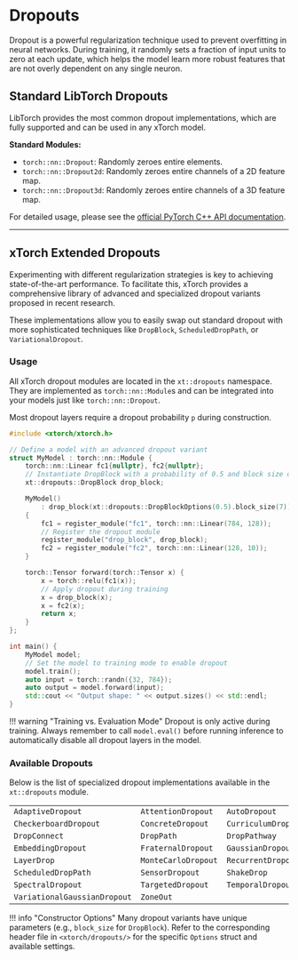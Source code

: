 # Dropouts

Dropout is a powerful regularization technique used to prevent overfitting in neural networks. During training, it randomly sets a fraction of input units to zero at each update, which helps the model learn more robust features that are not overly dependent on any single neuron.

## Standard LibTorch Dropouts

LibTorch provides the most common dropout implementations, which are fully supported and can be used in any xTorch model.

**Standard Modules:**
- `torch::nn::Dropout`: Randomly zeroes entire elements.
- `torch::nn::Dropout2d`: Randomly zeroes entire channels of a 2D feature map.
- `torch::nn::Dropout3d`: Randomly zeroes entire channels of a 3D feature map.

For detailed usage, please see the [official PyTorch C++ API documentation](https://pytorch.org/cppdocs/api/namespace_torch__nn.html).

---

## xTorch Extended Dropouts

Experimenting with different regularization strategies is key to achieving state-of-the-art performance. To facilitate this, xTorch provides a comprehensive library of advanced and specialized dropout variants proposed in recent research.

These implementations allow you to easily swap out standard dropout with more sophisticated techniques like `DropBlock`, `ScheduledDropPath`, or `VariationalDropout`.

### Usage

All xTorch dropout modules are located in the `xt::dropouts` namespace. They are implemented as `torch::nn::Module`s and can be integrated into your models just like `torch::nn::Dropout`.

Most dropout layers require a dropout probability `p` during construction.

```cpp
#include <xtorch/xtorch.h>

// Define a model with an advanced dropout variant
struct MyModel : torch::nn::Module {
    torch::nn::Linear fc1{nullptr}, fc2{nullptr};
    // Instantiate DropBlock with a probability of 0.5 and block size of 7
    xt::dropouts::DropBlock drop_block;

    MyModel()
        : drop_block(xt::dropouts::DropBlockOptions(0.5).block_size(7))
    {
        fc1 = register_module("fc1", torch::nn::Linear(784, 128));
        // Register the dropout module
        register_module("drop_block", drop_block);
        fc2 = register_module("fc2", torch::nn::Linear(128, 10));
    }

    torch::Tensor forward(torch::Tensor x) {
        x = torch::relu(fc1(x));
        // Apply dropout during training
        x = drop_block(x);
        x = fc2(x);
        return x;
    }
};

int main() {
    MyModel model;
    // Set the model to training mode to enable dropout
    model.train();
    auto input = torch::randn({32, 784});
    auto output = model.forward(input);
    std::cout << "Output shape: " << output.sizes() << std::endl;
}
```

!!! warning "Training vs. Evaluation Mode"
Dropout is only active during training. Always remember to call `model.eval()` before running inference to automatically disable all dropout layers in the model.

### Available Dropouts

Below is the list of specialized dropout implementations available in the `xt::dropouts` module.

| | | | |
|---|---|---|---|
| `AdaptiveDropout` | `AttentionDropout` | `AutoDropout` | `BandDropout` |
| `CheckerboardDropout` | `ConcreteDropout` | `CurriculumDropout` | `DropBlock` |
| `DropConnect` | `DropPath` | `DropPathway` | `EarlyDropout` |
| `EmbeddingDropout` | `FraternalDropout` | `GaussianDropout` | `GradDrop` |
| `LayerDrop` | `MonteCarloDropout` | `RecurrentDropout` | `RNNDrop` |
| `ScheduledDropPath` | `SensorDropout` | `ShakeDrop` | `SpatialDropout` |
| `SpectralDropout` | `TargetedDropout` | `TemporalDropout` | `VariationalDropout` |
| `VariationalGaussianDropout` | `ZoneOut` |

!!! info "Constructor Options"
Many dropout variants have unique parameters (e.g., `block_size` for `DropBlock`). Refer to the corresponding header file in `<xtorch/dropouts/>` for the specific `Options` struct and available settings.
